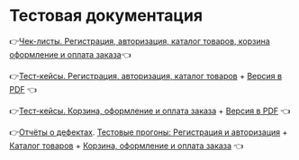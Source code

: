 # Тестовая документация

:point_right:[Чек-листы. Регистрация, авторизация, каталог товаров, корзина оформление и оплата заказа](https://docs.google.com/spreadsheets/d/1kCjmk8H0kho_0nGnPZ-sZ1-iilR2WFb0vkLyvGmlvck/edit?usp=sharing):point_left:

:point_right:[Тест-кейсы. Регистрация, авторизация, каталог товаров](https://app.qase.io/project/G7?author=220&tab=properties&previewMode=side&suite=86) + [Версия в PDF](https://github.com/KarpilovD/docs/files/15219100/G7-2024-05-06.pdf)
:point_left:

:point_right:[Тест-кейсы. Корзина, оформление и оплата заказа](https://app.qase.io/project/G8?author=220&suite=301) + [Версия в PDF](https://github.com/user-attachments/files/16923297/G8-2024-09-08.pdf)
 :point_left:

:point_right:[Отчёты о дефектах](https://docs.google.com/spreadsheets/d/1vGZE_h6lEsB7caZNRIhWqOIv67stwNwq6wDqU8Pom2k/edit#gid=619729233). [Тестовые прогоны: Регистрация и авторизация](https://github.com/KarpilovD/docs/files/15220981/G7-Express%2Brun%2B2024_05_06.pdf) + [Каталог товаров](https://github.com/KarpilovD/docs/files/15220983/G7-Express%2Brun%2B2024_05_06.1.pdf) + [Корзина, оформление и оплата заказа](https://github.com/user-attachments/files/16923844/G8-Express%2Brun%2B2024_09_08.pdf)
 :point_left:

